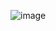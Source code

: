 ![image](https://user-images.githubusercontent.com/80795967/223858192-36b124db-0228-4aac-969c-84c4ba719b21.png)
